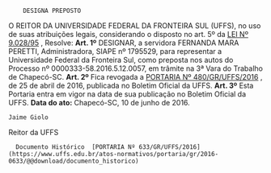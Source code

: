         DESIGNA PREPOSTO  

 O REITOR DA UNIVERSIDADE FEDERAL DA FRONTEIRA SUL (UFFS), no uso de suas atribuições legais, considerando o disposto no art. 5º da [LEI Nº 9.028/95](http://www.planalto.gov.br/ccivil_03/leis/L9028.htm)  , Resolve:   **Art. 1º** DESIGNAR, a servidora FERNANDA MARA PERETTI, Administradora, SIAPE nº 1795529, para representar a Universidade Federal da Fronteira Sul, como preposta nos autos do Processo nº 0000333-58.2016.5.12.0057, em trâmite na 3ª Vara do Trabalho de Chapecó-SC.   **Art. 2º** Fica revogada a [PORTARIA Nº 480/GR/UFFS/2016](https://www.uffs.edu.br/atos-normativos/portaria/gr/2016-0480)  , de 25 de abril de 2016, publicada no Boletim Oficial da UFFS.   **Art. 3º** Esta Portaria entra em vigor na data de sua publicação no Boletim Oficial da UFFS.      **Data do ato:** Chapecó-SC, 10 de junho de 2016.   
 

    Jaime Giolo   
 Reitor da UFFS 

      Documento Histórico  [PORTARIA Nº 633/GR/UFFS/2016](https://www.uffs.edu.br/atos-normativos/portaria/gr/2016-0633/@@download/documento_historico)     
      
